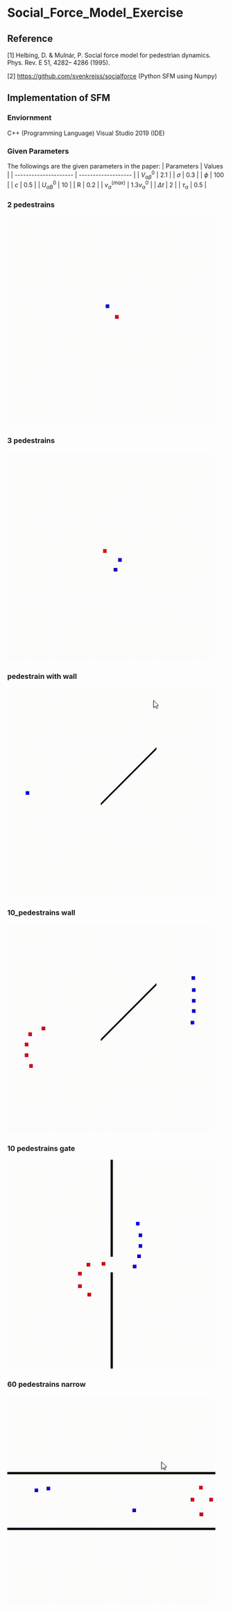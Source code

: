 # Social_Force_Model_Exercise
## Reference
[1] Helbing, D. & Mulnár, P. Social force model for pedestrian dynamics. Phys. Rev. E 51, 4282– 4286 (1995).

[2] https://github.com/svenkreiss/socialforce (Python SFM using Numpy)
## Implementation of SFM
### Enviornment
C++ (Programming Language)
Visual Studio 2019 (IDE)
### Given Parameters
The followings are the given parameters in the paper:
| Parameters            | Values              |
| --------------------- | ------------------- |
| $V^{0}_{\alpha\beta}$ | 2.1                 |
| $\sigma$              | 0.3                 |
| $\phi$                | 100                 |
| $c$                   | 0.5                 |
| $U^{0}_{\alpha B}$    | 10                  |
| R                     | 0.2                 |
| $v^{(max)}_{\alpha}$  | $1.3v^{0}_{\alpha}$ |
| $\Delta t$            | 2                   |
| $\tau_{\alpha}$       | 0.5                 |
### 2 pedestrains
![2_pedestrains](https://github.com/BoCyuanLin/Social_Force_Model_Exercise/blob/main/SFM_result/2_pedestrains.gif?raw=true)
### 3 pedestrains
![3_pedestrains](https://github.com/BoCyuanLin/Social_Force_Model_Exercise/blob/main/SFM_result/3_pedestrains.gif?raw=true)
### pedestrain with wall
![pedestrain_wall](https://github.com/BoCyuanLin/Social_Force_Model_Exercise/blob/main/SFM_result/pedestrain_wall.gif?raw=true)
### 10_pedestrains wall
![10_pedestrains_wall](https://github.com/BoCyuanLin/Social_Force_Model_Exercise/blob/main/SFM_result/10_pedestrains_wall.gif?raw=true)
### 10 pedestrains gate
![10_pedestrains_gate](https://github.com/BoCyuanLin/Social_Force_Model_Exercise/blob/main/SFM_result/10_pedestrains_gate.gif?raw=true)
### 60 pedestrains narrow
![60_pedestrains_narrow](https://github.com/BoCyuanLin/Social_Force_Model_Exercise/blob/main/SFM_result/60_pedestrains_narrow.gif?raw=true)
